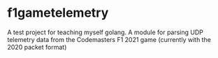 # f1gametelemetry

A test project for teaching myself golang.
A module for parsing UDP telemetry data from the Codemasters F1 2021 game (currently with the 2020 packet format)